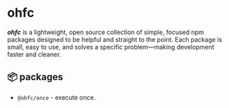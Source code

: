 # ohfc

**_ohfc_** is a lightweight, open source collection of simple, focused npm packages designed to be helpful and straight to the point. Each package is small, easy to use, and solves a specific problem—making development faster and cleaner.

## 📦 packages

- `@ohfc/once` - execute once.
